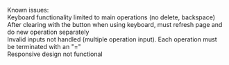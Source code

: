 Known issues: <br>
Keyboard functionality limited to main operations (no delete, backspace) <br>
After clearing with the button when using keyboard, must refresh page and do new operation separately <br>
Invalid inputs not handled (multiple operation input). Each operation must be terminated with an "=" <br>
Responsive design not functional <br>
